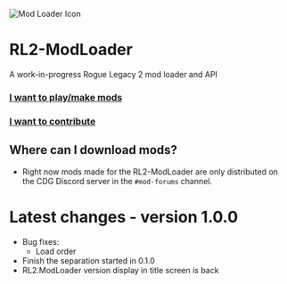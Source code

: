 ![Mod Loader Icon](https://raw.githubusercontent.com/TacoConKvass/RL2-ModLoader/main/Assets/ModLoaderSocialPreview-1600x516.png)
# RL2-ModLoader
A work-in-progress Rogue Legacy 2 mod loader and API

### [I want to play/make mods](https://github.com/TacoConKvass/RL2-ModLoader/blob/main/SETUP.md)
### [I want to contribute](https://github.com/TacoConKvass/RL2-ModLoader/blob/main/CONTRIBUTING.md)

## Where can I download mods?
- Right now mods made for the RL2-ModLoader are only distributed on the CDG Discord server in the `#mod-forums` channel.

# Latest changes - version 1.0.0
- Bug fixes:
	- Load order
- Finish the separation started in 0.1.0
- RL2.ModLoader version display in title screen is back